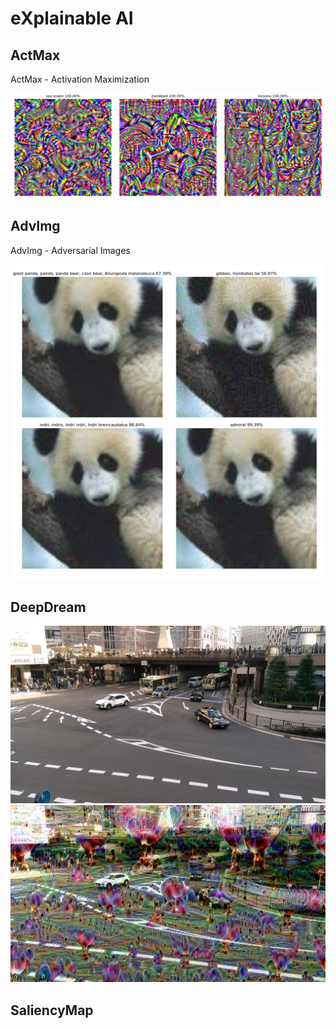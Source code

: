 # eXplainable AI

## ActMax

ActMax - Activation Maximization

<img src="ActMax/actmax.png">

## AdvImg

AdvImg - Adversarial Images

<img src="AdvImg/fast_iterative_least.png">

## DeepDream

<img src="DeepDream/sample.png">

<img src="DeepDream/nightmare.png">

## SaliencyMap
